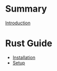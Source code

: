 # Summary

[Introduction](./readme.md)

# Rust Guide

- [Installation](rust/01-installation.md)
- [Setup](rust/02-setup.md)
